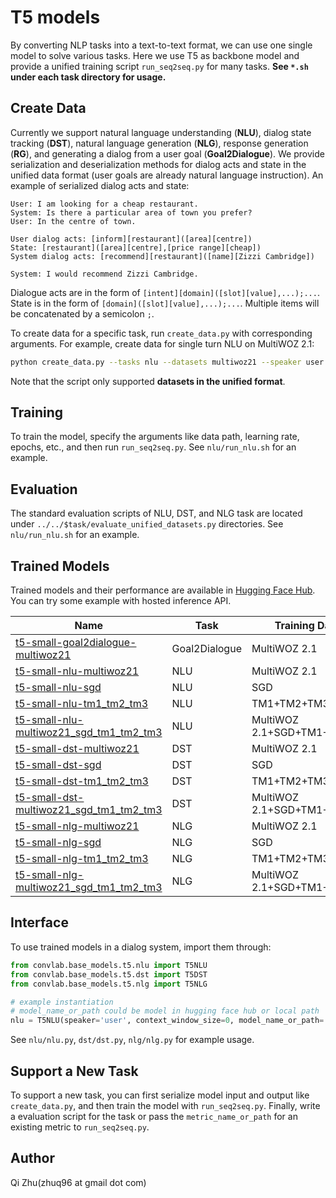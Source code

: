 # T5 models

By converting NLP tasks into a text-to-text format, we can use one single model to solve various tasks. Here we use T5 as backbone model and provide a unified training script `run_seq2seq.py` for many tasks. **See `*.sh` under each task directory for usage.**

## Create Data
Currently we support natural language understanding (**NLU**), dialog state tracking (**DST**), natural language generation (**NLG**), response generation (**RG**), and generating a dialog from a user goal (**Goal2Dialogue**). We provide serialization and deserialization methods for dialog acts and state in the unified data format (user goals are already natural language instruction). An example of serialized dialog acts and state:

```
User: I am looking for a cheap restaurant.
System: Is there a particular area of town you prefer?
User: In the centre of town.

User dialog acts: [inform][restaurant]([area][centre])
State: [restaurant]([area][centre],[price range][cheap])
System dialog acts: [recommend][restaurant]([name][Zizzi Cambridge])

System: I would recommend Zizzi Cambridge.
```

Dialogue acts are in the form of `[intent][domain]([slot][value],...);...`. State is in the form of `[domain]([slot][value],...);...`. Multiple items will be concatenated by a semicolon `;`.

To create data for a specific task, run `create_data.py` with corresponding arguments. For example, create data for single turn NLU on MultiWOZ 2.1:

```bash
python create_data.py --tasks nlu --datasets multiwoz21 --speaker user
```

Note that the script only supported **datasets in the unified format**.

## Training

To train the model, specify the arguments like data path, learning rate, epochs, etc., and then run `run_seq2seq.py`. See `nlu/run_nlu.sh` for an example.

## Evaluation

The standard evaluation scripts of NLU, DST, and NLG task are located under `../../$task/evaluate_unified_datasets.py` directories. See `nlu/run_nlu.sh` for an example.

## Trained Models

Trained models and their performance are available in [Hugging Face Hub](https://huggingface.co/ConvLab). You can try some example with hosted inference API.

| Name                                                         | Task          | Training Dataset             |
| ------------------------------------------------------------ | ------------- | ---------------------------- |
| [t5-small-goal2dialogue-multiwoz21](https://huggingface.co/ConvLab/t5-small-goal2dialogue-multiwoz21) | Goal2Dialogue | MultiWOZ 2.1                 |
| [t5-small-nlu-multiwoz21](https://huggingface.co/ConvLab/t5-small-nlu-multiwoz21) | NLU           | MultiWOZ 2.1                 |
| [t5-small-nlu-sgd](https://huggingface.co/ConvLab/t5-small-nlu-sgd) | NLU           | SGD                          |
| [t5-small-nlu-tm1_tm2_tm3](https://huggingface.co/ConvLab/t5-small-nlu-tm1_tm2_tm3) | NLU           | TM1+TM2+TM3                  |
| [t5-small-nlu-multiwoz21_sgd_tm1_tm2_tm3](https://huggingface.co/ConvLab/t5-small-nlu-multiwoz21_sgd_tm1_tm2_tm3) | NLU           | MultiWOZ 2.1+SGD+TM1+TM2+TM3 |
| [t5-small-dst-multiwoz21](https://huggingface.co/ConvLab/t5-small-dst-multiwoz21) | DST           | MultiWOZ 2.1                 |
| [t5-small-dst-sgd](https://huggingface.co/ConvLab/t5-small-dst-sgd) | DST           | SGD                          |
| [t5-small-dst-tm1_tm2_tm3](https://huggingface.co/ConvLab/t5-small-dst-tm1_tm2_tm3) | DST           | TM1+TM2+TM3                  |
| [t5-small-dst-multiwoz21_sgd_tm1_tm2_tm3](https://huggingface.co/ConvLab/t5-small-dst-multiwoz21_sgd_tm1_tm2_tm3) | DST           | MultiWOZ 2.1+SGD+TM1+TM2+TM3 |
| [t5-small-nlg-multiwoz21](https://huggingface.co/ConvLab/t5-small-nlg-multiwoz21) | NLG           | MultiWOZ 2.1                 |
| [t5-small-nlg-sgd](https://huggingface.co/ConvLab/t5-small-nlg-sgd) | NLG           | SGD                          |
| [t5-small-nlg-tm1_tm2_tm3](https://huggingface.co/ConvLab/t5-small-nlg-tm1_tm2_tm3) | NLG           | TM1+TM2+TM3                  |
| [t5-small-nlg-multiwoz21_sgd_tm1_tm2_tm3](https://huggingface.co/ConvLab/t5-small-nlg-multiwoz21_sgd_tm1_tm2_tm3) | NLG           | MultiWOZ 2.1+SGD+TM1+TM2+TM3 |

## Interface

To use trained models in a dialog system, import them through:

```python
from convlab.base_models.t5.nlu import T5NLU
from convlab.base_models.t5.dst import T5DST
from convlab.base_models.t5.nlg import T5NLG

# example instantiation
# model_name_or_path could be model in hugging face hub or local path
nlu = T5NLU(speaker='user', context_window_size=0, model_name_or_path='ConvLab/t5-small-nlu-multiwoz21')
```

See `nlu/nlu.py`, `dst/dst.py`, `nlg/nlg.py` for example usage.

## Support a New Task

To support a new task, you can first serialize model input and output like `create_data.py`, and then train the model with `run_seq2seq.py`. Finally, write a evaluation script for the task or pass the `metric_name_or_path` for an existing metric to `run_seq2seq.py`.

## Author

Qi Zhu(zhuq96 at gmail dot com)